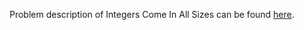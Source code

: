 Problem description of Integers Come In All Sizes can be found [here](https://www.hackerrank.com/challenges/triangle-quest-2/problem).
